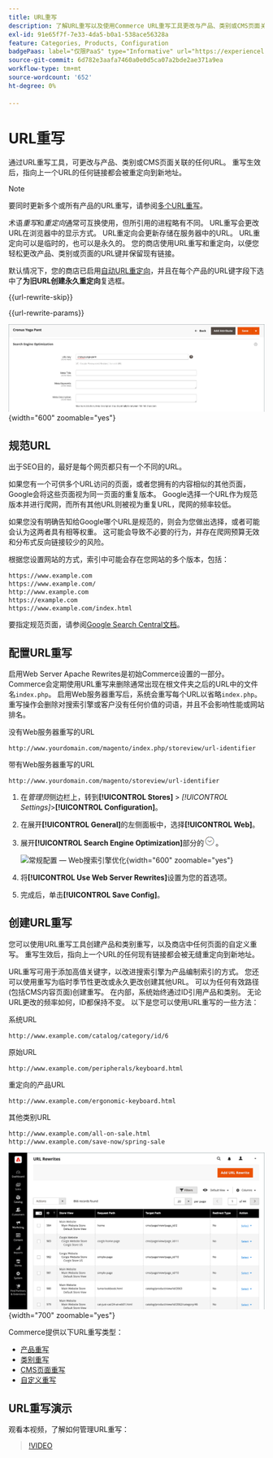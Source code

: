 ```yaml
---
title: URL重写
description: 了解URL重写以及使用Commerce URL重写工具更改与产品、类别或CMS页面关联的URL。
exl-id: 91e65f7f-7e33-4da5-b0a1-538ace56328a
feature: Categories, Products, Configuration
badgePaas: label="仅限PaaS" type="Informative" url="https://experienceleague.adobe.com/zh-hans/docs/commerce/user-guides/product-solutions" tooltip="仅适用于云项目(Adobe管理的PaaS基础架构)和内部部署项目上的Adobe Commerce 。"
source-git-commit: 6d782e3aafa7460a0e0d5ca07a2bde2ae371a9ea
workflow-type: tm+mt
source-wordcount: '652'
ht-degree: 0%

---
```


# URL重写

通过URL重写工具，可更改与产品、类别或CMS页面关联的任何URL。 重写生效后，指向上一个URL的任何链接都会被重定向到新地址。

>[!NOTE]
>
>要同时更新多个或所有产品的URL重写，请参阅[多个URL重写](url-rewrite-product.md#multiple-url-rewrites)。

术语&#x200B;_重写_&#x200B;和&#x200B;_重定向_&#x200B;通常可互换使用，但所引用的进程略有不同。 URL重写会更改URL在浏览器中的显示方式。 URL重定向会更新存储在服务器中的URL。 URL重定向可以是临时的，也可以是永久的。 您的商店使用URL重写和重定向，以便您轻松更改产品、类别或页面的URL键并保留现有链接。

默认情况下，您的商店已启用[自动URL重定向](url-redirect-product-automatic.md)，并且在每个产品的URL键字段下选中了&#x200B;**为旧URL创建永久重定向**&#x200B;复选框。

{{url-rewrite-skip}}

{{url-rewrite-params}}

![搜索引擎优化 — 创建永久URL重定向](./assets/product-search-engine-optimization-create-permanent-redirect.png){width="600" zoomable="yes"}

## 规范URL

出于SEO目的，最好是每个网页都只有一个不同的URL。

如果您有一个可供多个URL访问的页面，或者您拥有的内容相似的其他页面，Google会将这些页面视为同一页面的重复版本。 Google选择一个URL作为规范版本并进行爬网，而所有其他URL则被视为重复URL，爬网的频率较低。

如果您没有明确告知给Google哪个URL是规范的，则会为您做出选择，或者可能会认为这两者具有相等权重。 这可能会导致不必要的行为，并存在爬网预算无效和分布式反向链接较少的风险。

根据您设置网站的方式，索引中可能会存在您网站的多个版本，包括：

    https://www.example.com
    https://www.example.com/
    http://www.example.com
    https://example.com
    https://www.example.com/index.html

要指定规范页面，请参阅[Google Search Central文档](https://developers.google.com/search/docs/crawling-indexing/consolidate-duplicate-urls)。

## 配置URL重写

启用Web Server Apache Rewrites是初始Commerce设置的一部分。 Commerce会定期使用URL重写来删除通常出现在根文件夹之后的URL中的文件名`index.php`。 启用Web服务器重写后，系统会重写每个URL以省略`index.php`。 重写操作会删除对搜索引擎或客户没有任何价值的词语，并且不会影响性能或网站排名。

没有Web服务器重写的URL

    http://www.yourdomain.com/magento/index.php/storeview/url-identifier

带有Web服务器重写的URL

    http://www.yourdomain.com/magento/storeview/url-identifier

1. 在&#x200B;_管理员_&#x200B;侧边栏上，转到&#x200B;**[!UICONTROL Stores]** > _[!UICONTROL Settings]_>**[!UICONTROL Configuration]**。

1. 在展开&#x200B;**[!UICONTROL General]**&#x200B;的左侧面板中，选择&#x200B;**[!UICONTROL Web]**。

1. 展开&#x200B;**[!UICONTROL Search Engine Optimization]**&#x200B;部分的![扩展选择器](../assets/icon-display-expand.png)。

   ![常规配置 — Web搜索引擎优化](../configuration-reference/general/assets/web-search-engine-optimization.png){width="600" zoomable="yes"}

1. 将&#x200B;**[!UICONTROL Use Web Server Rewrites]**&#x200B;设置为您的首选项。

1. 完成后，单击&#x200B;**[!UICONTROL Save Config]**。

## 创建URL重写

您可以使用URL重写工具创建产品和类别重写，以及商店中任何页面的自定义重写。 重写生效后，指向上一个URL的任何现有链接都会被无缝重定向到新地址。

URL重写可用于添加高值关键字，以改进搜索引擎为产品编制索引的方式。 您还可以使用重写为临时季节性更改或永久更改创建其他URL。 可以为任何有效路径(包括CMS内容页面)创建重写。 在内部，系统始终通过ID引用产品和类别。 无论URL更改的频率如何，ID都保持不变。 以下是您可以使用URL重写的一些方法：

系统URL

    http://www.example.com/catalog/category/id/6

原始URL

    http://www.example.com/peripherals/keyboard.html

重定向的产品URL

    http://www.example.com/ergonomic-keyboard.html

其他类别URL

    http://www.example.com/all-on-sale.html
    http://www.example.com/save-now/spring-sale

![URL重写网格](./assets/url-rewrites.png){width="700" zoomable="yes"}

Commerce提供以下URL重写类型：

* [产品重写](url-rewrite-product.md)
* [类别重写](url-rewrite-category.md)
* [CMS页面重写](url-rewrite-cms-page.md)
* [自定义重写](url-rewrite-custom.md)

## URL重写演示

观看本视频，了解如何管理URL重写：

>[!VIDEO](https://video.tv.adobe.com/v/343751?quality=12&learn=on)
